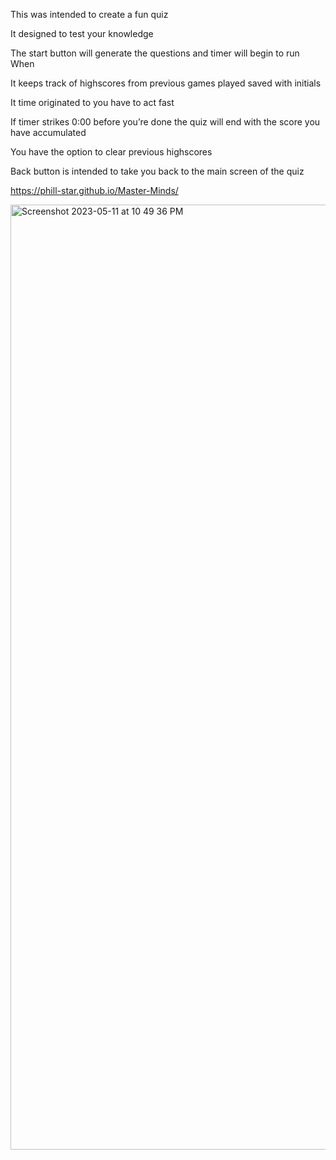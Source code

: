 This was intended to create a fun quiz 

It designed to test your knowledge 

The start button will generate the questions and timer will begin to run
When 

It keeps track of highscores from previous games played saved with initials 

It time originated to you have to act fast 

If timer strikes 0:00 before you’re done the quiz will end with the score you have  accumulated

You have the option to clear previous highscores 

Back button is intended to take you back to the main screen of the quiz

https://phill-star.github.io/Master-Minds/

<img width="1512" alt="Screenshot 2023-05-11 at 10 49 36 PM" src="https://github.com/phill-star/Master-Minds/assets/130422301/ea62514d-8fd4-4fc4-b082-0e0f22906f59">
